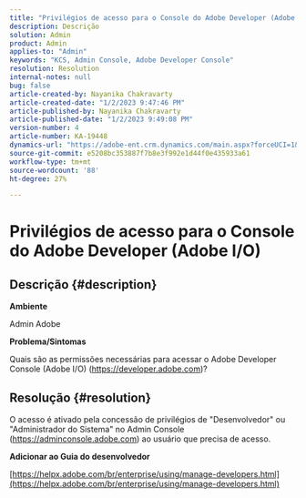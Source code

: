 ```yaml
---
title: "Privilégios de acesso para o Console do Adobe Developer (Adobe I/O)"
description: Descrição
solution: Admin
product: Admin
applies-to: "Admin"
keywords: "KCS, Admin Console, Adobe Developer Console"
resolution: Resolution
internal-notes: null
bug: false
article-created-by: Nayanika Chakravarty
article-created-date: "1/2/2023 9:47:46 PM"
article-published-by: Nayanika Chakravarty
article-published-date: "1/2/2023 9:49:08 PM"
version-number: 4
article-number: KA-19448
dynamics-url: "https://adobe-ent.crm.dynamics.com/main.aspx?forceUCI=1&pagetype=entityrecord&etn=knowledgearticle&id=99d6ec16-e78a-ed11-81ac-6045bd006c82"
source-git-commit: e5208bc353887f7b8e3f992e1d44f0e435933a61
workflow-type: tm+mt
source-wordcount: '88'
ht-degree: 27%

---
```


# Privilégios de acesso para o Console do Adobe Developer (Adobe I/O)

## Descrição {#description}


<b>Ambiente</b>

Admin Adobe

<b>Problema/Sintomas</b>

Quais são as permissões necessárias para acessar o Adobe Developer Console (Adobe I/O) (https://developer.adobe.com)?


## Resolução {#resolution}


O acesso é ativado pela concessão de privilégios de &quot;Desenvolvedor&quot; ou &quot;Administrador do Sistema&quot; no Admin Console (https://adminconsole.adobe.com) ao usuário que precisa de acesso.

<b>Adicionar ao Guia do desenvolvedor</b>

[https://helpx.adobe.com/br/enterprise/using/manage-developers.html](https://helpx.adobe.com/br/enterprise/using/manage-developers.html)
